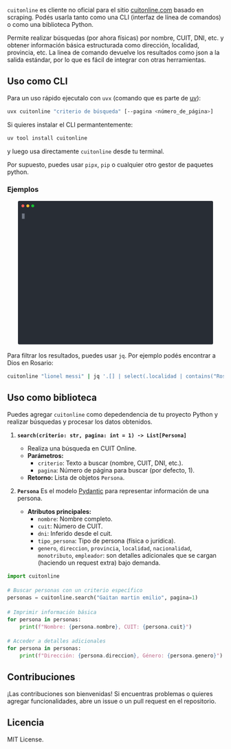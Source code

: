 
`cuitonline` es cliente no oficial para el sitio [cuitonline.com](https://www.cuitonline.com/) basado en scraping. Podés usarla tanto como una CLI (interfaz de línea de comandos) o como una biblioteca Python.

Permite realizar búsquedas (por ahora físicas) por nombre, CUIT, DNI, etc. y obtener información básica estructurada como dirección, localidad, provincia, etc. La linea de comando devuelve los resultados como json a la salida estándar, por lo que es fácil de integrar con otras herramientas. 


## Uso como CLI

Para un uso rápido ejecutalo con `uvx` (comando que es parte de [uv](https://docs.astral.sh/uv/getting-started/installation/)):

```bash
uvx cuitonline "criterio de búsqueda" [--pagina <número_de_página>]
```
 
Si quieres instalar el CLI permantentemente:


```bash
uv tool install cuitonline
```

y luego usa directamente `cuitonline` desde tu terminal. 

Por supuesto, puedes usar `pipx`, `pip` o cualquier otro gestor de paquetes python. 

### Ejemplos


<p align="center">
    <img width="90%" src="https://raw.githubusercontent.com/mgaitan/cuitonline/refs/heads/main/demo/usage.svg" />
</p>

Para filtrar los resultados, puedes usar `jq`. Por ejemplo podés encontrar a Dios en Rosario:


```bash
cuitonline "lionel messi" | jq '.[] | select(.localidad | contains("Rosario"))'
```

## Uso como biblioteca

Puedes agregar `cuitonline` como depedendencia de tu proyecto Python y realizar búsquedas y procesar los datos obtenidos.


1. **`search(criterio: str, pagina: int = 1) -> List[Persona]`**
   - Realiza una búsqueda en CUIT Online.
   - **Parámetros:**
     - `criterio`: Texto a buscar (nombre, CUIT, DNI, etc.).
     - `pagina`: Número de página para buscar (por defecto, 1).
   - **Retorno:** Lista de objetos `Persona`.

2. **`Persona`**
   Es el modelo [Pydantic](https://docs.pydantic.dev/) para representar información de una persona.
   - **Atributos principales:**
     - `nombre`: Nombre completo.
     - `cuit`: Número de CUIT.
     - `dni`: Inferido desde el cuit. 
     - `tipo_persona`: Tipo de persona (física o jurídica).
     - `genero`, `direccion`, `provincia`, `localidad`, `nacionalidad`, `monotributo`, `empleador`: son detalles adicionales que se cargan (haciendo un request extra) bajo demanda. 


```python
import cuitonline

# Buscar personas con un criterio específico
personas = cuitonline.search("Gaitan martin emilio", pagina=1)

# Imprimir información básica
for persona in personas:
    print(f"Nombre: {persona.nombre}, CUIT: {persona.cuit}")

# Acceder a detalles adicionales
for persona in personas:
    print(f"Dirección: {persona.direccion}, Género: {persona.genero}")
```

## Contribuciones

¡Las contribuciones son bienvenidas! Si encuentras problemas o quieres agregar funcionalidades, abre un issue o un pull request en el repositorio.

## Licencia

MIT License.
